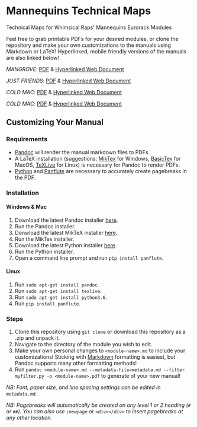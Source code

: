 # Mannequins Technical Maps

Technical Maps for Whimsical Raps' Mannequins Eurorack Modules

Feel free to grab printable PDFs for your desired modules, or clone the repository and make your own customizations to the manuals using Markdown or LaTeX!  Hyperlinked, mobile friendly versions of the manuals are also linked below!

*MANGROVE*: [PDF](./mangrove/mangrove.pdf) & [Hyperlinked Web Document](./mangrove/mangrove.md)

*JUST FRIENDS*: [PDF](./just-friends/just-friends.pdf) & [Hyperlinked Web Document](./just-friends/just-friends.md)

*COLD MAC*: [PDF](./cold-mac/cold-mac.pdf) & [Hyperlinked Web Document](./cold-mac/cold-mac-web.md)

*COLD MAC*: [PDF](./three-sisters/three-sisters.pdf) & [Hyperlinked Web Document](./three-sisters/three-sisters-web.md)

## 

## Customizing Your Manual

### Requirements

- [Pandoc](https://pandoc.org/) will render the manual markdown files to PDFs.
- A LaTeX installation (suggestions: [MikTex](http://miktex.org/) for Windows, [BasicTex](http://www.tug.org/mactex/morepackages.html) for MacOS, [TeXLive](http://www.tug.org/texlive/) for Linux) is necessary for Pandoc to render PDFs.
- [Python](https://www.python.org) and [Panflute](http://scorreia.com/software/panflute/) are necessary to accurately create pagebreaks in the PDF.

### Installation

#### Windows & Mac

1. Download the latest Pandoc installer [here](https://pandoc.org/installing.html).
1. Run the Pandoc installer.
1. Donwload the latest MikTeX installer [here](https://miktex.org/download).
1. Run the MikTex installer.
1. Download the latest Python installer [here](https://www.python.org/downloads/).
1. Run the Python installer.
1. Open a command line prompt and run `pip install panflute`.

#### Linux

1. Run `sudo apt-get install pandoc`.
1. Run `sudo apt-get install texlive`.
1. Run `sudo apt-get install python3.6`.
1. Run `pip install panflute`.

### Steps

1. Clone this repository using `git clone` or download this repository as a .zip and unpack it.
2. Navigate to the directory of the module you wish to edit.
3. Make your own personal changes to `<module-name>.md` to include your customizations!  Sticking with [Markdown](https://www.markdownguide.org/basic-syntax/) formatting is easiest, but Pandoc supports many other formatting methods!
4. Run `pandoc <module-name>.md --metadata-file=metadata.md --filter myfilter.py -o <module-name>.pdf` to generate of your new manual!

*NB: Font, paper size, and line spacing settings can be edited in `metadata.md`.*

*NB: Pagebreaks will automatically be created on any level 1 or 2 heading (`#` or `##`).  You can also use `\newpage` or `<div></div>` to insert pagebreaks at any other location.*


